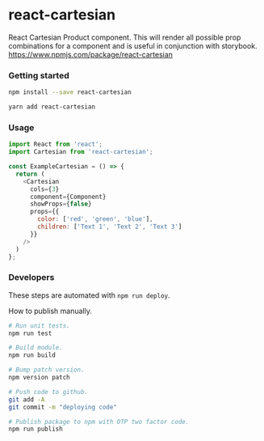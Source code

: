 # react-cartesian

React Cartesian Product component. This will render all possible prop
combinations for a component and is useful in conjunction with storybook.
https://www.npmjs.com/package/react-cartesian

### Getting started
```bash
npm install --save react-cartesian
```

```bash
yarn add react-cartesian
```

### Usage
```js
import React from 'react';
import Cartesian from 'react-cartesian';

const ExampleCartesian = () => {
  return (
    <Cartesian
      cols={3}
      component={Component}
      showProps={false}
      props={{
        color: ['red', 'green', 'blue'],
        children: ['Text 1', 'Text 2', 'Text 3']
      }}
    />
  )
};
```

### Developers
These steps are automated with `npm run deploy`.

How to publish manually.
```bash
# Run unit tests.
npm run test

# Build module.
npm run build

# Bump patch version.
npm version patch

# Push code to github.
git add -A
git commit -m "deploying code"

# Publish package to npm with OTP two factor code.
npm run publish
```
